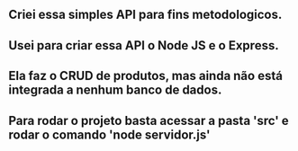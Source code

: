 <h2>Criei essa simples API para fins metodologicos.</h2>
<h2>Usei para criar essa API o Node JS e o Express.</h2>
<h2>Ela faz o CRUD de produtos, mas ainda não está integrada a nenhum banco de dados.</h2>
<h2>Para rodar o projeto basta acessar a pasta 'src' e rodar o comando 'node servidor.js'</h2>
